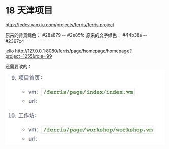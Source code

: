 # 18 天津项目
http://fedev.yanxiu.com/projects/ferris/ferris.project

原来的背景绿色： #28a879 -- #2e85fc
原来的文字绿色： #44b38a -- #2367c4

jello 
http://127.0.0.1:8080/ferris/page/homepage/homepage?project=1255&role=99

还需要改的：![2151531969173_.pi](media/15318959589521/2151531969173_.pic.jpg)

